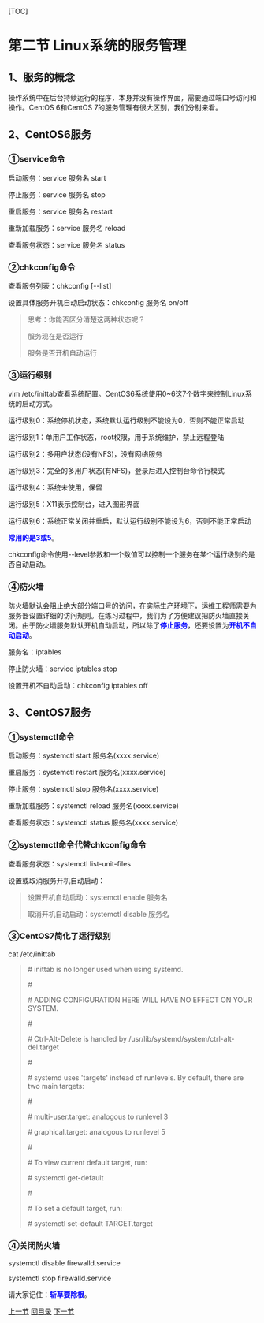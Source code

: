 [TOC]

# 第二节 Linux系统的服务管理



## 1、服务的概念

操作系统中在后台持续运行的程序，本身并没有操作界面，需要通过端口号访问和操作。CentOS 6和CentOS 7的服务管理有很大区别，我们分别来看。



## 2、CentOS6服务

### ①service命令

启动服务：service  服务名 start

停止服务：service  服务名 stop

重启服务：service  服务名 restart

重新加载服务：service  服务名 reload

查看服务状态：service  服务名 status



### ②chkconfig命令

查看服务列表：chkconfig [--list]

设置具体服务开机自动启动状态：chkconfig 服务名 on/off

> 思考：你能否区分清楚这两种状态呢？
>
> 服务现在是否运行
>
> 服务是否开机自动运行



### ③运行级别

vim /etc/inittab查看系统配置。CentOS6系统使用0~6这7个数字来控制Linux系统的启动方式。

运行级别0：系统停机状态，系统默认运行级别不能设为0，否则不能正常启动

运行级别1：单用户工作状态，root权限，用于系统维护，禁止远程登陆

运行级别2：多用户状态(没有NFS)，没有网络服务

运行级别3：完全的多用户状态(有NFS)，登录后进入控制台命令行模式

运行级别4：系统未使用，保留

运行级别5：X11表示控制台，进入图形界面

运行级别6：系统正常关闭并重启，默认运行级别不能设为6，否则不能正常启动

 

<span style="color:blue;font-weight:bold;">常用的是3或5</span>。

 

chkconfig命令使用--level参数和一个数值可以控制一个服务在某个运行级别的是否自动启动。



### ④防火墙

防火墙默认会阻止绝大部分端口号的访问，在实际生产环境下，运维工程师需要为服务器设置详细的访问规则。在练习过程中，我们为了方便建议把防火墙直接关闭。由于防火墙服务默认开机自动启动，所以除了<span style="color:blue;font-weight:bold;">停止服务</span>，还要设置为<span style="color:blue;font-weight:bold;">开机不自动启动</span>。

服务名：iptables

停止防火墙：service iptables stop

设置开机不自动启动：chkconfig iptables off



## 3、CentOS7服务

### ①systemctl命令

启动服务：systemctl start 服务名(xxxx.service)

重启服务：systemctl restart 服务名(xxxx.service)

停止服务：systemctl stop 服务名(xxxx.service)

重新加载服务：systemctl reload 服务名(xxxx.service)

查看服务状态：systemctl status 服务名(xxxx.service)



### ②systemctl命令代替chkconfig命令

查看服务状态：systemctl list-unit-files

设置或取消服务开机自动启动：

> 设置开机自动启动：systemctl enable 服务名
>
> 取消开机自动启动：systemctl disable 服务名



### ③CentOS7简化了运行级别

cat /etc/inittab

> \# inittab is no longer used when using systemd.
>
> \#
>
> \# ADDING CONFIGURATION HERE WILL HAVE NO EFFECT ON YOUR SYSTEM.
>
> \#
>
> \# Ctrl-Alt-Delete is handled by /usr/lib/systemd/system/ctrl-alt-del.target
>
> \#
>
> \# systemd uses 'targets' instead of runlevels. By default, there are two main targets:
>
> \#
>
> \# multi-user.target: analogous to runlevel 3
>
> \# graphical.target: analogous to runlevel 5
>
> \#
>
> \# To view current default target, run:
>
> \# systemctl get-default
>
> \#
>
> \# To set a default target, run:
>
> \# systemctl set-default TARGET.target



### ④关闭防火墙

systemctl disable firewalld.service

systemctl stop firewalld.service

请大家记住：<span style="color:blue;font-weight:bold;">斩草要除根</span>。



[上一节](verse01-auth.html) [回目录](index.html) [下一节](verse03-shell.html)